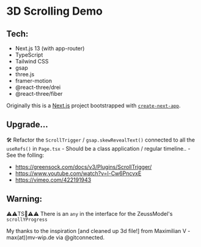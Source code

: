 # 3D Scrolling Demo

## Tech:

- Next.js 13 (with app-router)
- TypeScript
- Tailwind CSS
- gsap
- three.js
- framer-motion
- @react-three/drei
- @react-three/fiber

Originally this is a [Next.js](https://nextjs.org/) project bootstrapped with [`create-next-app`](https://github.com/vercel/next.js/tree/canary/packages/create-next-app).

## Upgrade...

🛠️ Refactor the `ScrollTrigger` / `gsap.skewRevealText()` connected to all the `useRefs()` in `Page.tsx` - Should be a class application / regular timeline.. - See the folling:

- https://greensock.com/docs/v3/Plugins/ScrollTrigger/
- https://www.youtube.com/watch?v=l-Cw6PncvxE
- https://vimeo.com/422191943

## Warning:

⚠️⚠️TS🐛⚠️⚠️ There is an `any` in the interface for the ZeussModel's `scrollYProgress`

My thanks to the inspiration [and cleaned up 3d file!] from Maximilian V - max(at))mv-wip.de via @gitconnected.
